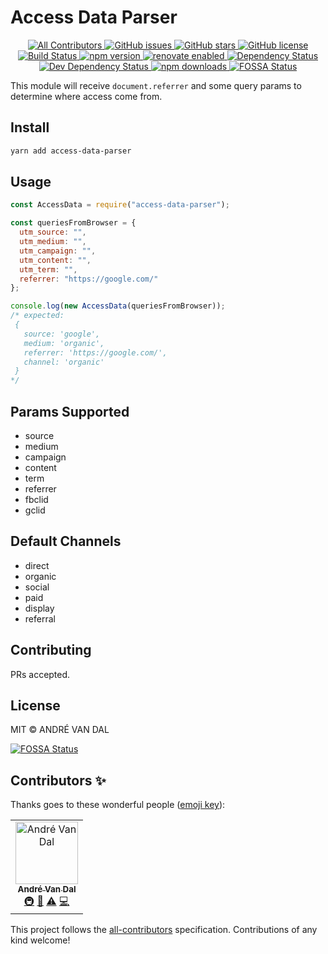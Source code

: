 # Access Data Parser

<p align="center">
  <a href="#contributors">
    <img src="https://img.shields.io/badge/all_contributors-1-orange.svg?style=flat-square" alt="All Contributors" />
  </a>
  <a href="https://github.com/derevandal/access-data-parser/issues">
    <img src="https://img.shields.io/github/issues/derevandal/access-data-parser.svg" alt="GitHub issues" />
   </a>
  <a href="https://github.com/derevandal/access-data-parser/stargazers">
    <img src="https://img.shields.io/github/stars/derevandal/access-data-parser.svg" alt="GitHub stars" />
  </a>
  
  <a href="https://github.com/derevandal/access-data-parser/blob/master/LICENSE">
    <img src="https://img.shields.io/github/license/derevandal/access-data-parser.svg" alt="GitHub license" />
  </a>
  
  <a href="https://travis-ci.org/derevandal/access-data-parser">
    <img src="https://coveralls.io/repos/github/derevandal/access-data-parser/badge.svg?branch=master&kill_cache=1" alt="Build Status" />
  </a>
  
  <a href="https://badge.fury.io/js/access-data-parser">
    <img src="https://badge.fury.io/js/access-data-parser.svg" alt="npm version" />
  </a>
  
  <a href="https://renovatebot.com">
    <img src="https://badges.renovateapi.com/github/derevandal/access-data-parser" alt="renovate enabled" />
  </a>
    
  <a href="https://david-dm.org/derevandal/access-data-parser" />
    <img src="https://david-dm.org/derevandal/access-data-parser.svg" alt="Dependency Status" />
  </a>
  
  <a href="https://david-dm.org/derevandal/access-data-parser/?type=dev">
    <img src="https://david-dm.org/derevandal/access-data-parser/dev-status.svg" alt="Dev Dependency Status" />
  </a>

  <a href="https://www.npmjs.com/package/access-data-parser">
    <img src="https://img.shields.io/npm/dw/access-data-parser.svg" alt="npm downloads" />
  </a>
  
  <a href="https://app.fossa.io/projects/git%2Bgithub.com%2Fderevandal%2Faccess-data-parser?ref=badge_shield">
    <img src="https://app.fossa.io/api/projects/git%2Bgithub.com%2Fderevandal%2Faccess-data-parser.svg?type=shield)"  alt="FOSSA Status" />
  </a>
</p>

This module will receive `document.referrer` and some query params to determine where access come from.

## Install

```bash
yarn add access-data-parser
```

## Usage

```js
const AccessData = require("access-data-parser");

const queriesFromBrowser = {
  utm_source: "",
  utm_medium: "",
  utm_campaign: "",
  utm_content: "",
  utm_term: "",
  referrer: "https://google.com/"
};

console.log(new AccessData(queriesFromBrowser));
/* expected:
 {
   source: 'google',
   medium: 'organic',
   referrer: 'https://google.com/',
   channel: 'organic'
 }
*/
```

## Params Supported

- source
- medium
- campaign
- content
- term
- referrer
- fbclid
- gclid

## Default Channels

- direct
- organic
- social
- paid
- display
- referral

## Contributing

PRs accepted.

## License

MIT © ANDRÉ VAN DAL


[![FOSSA Status](https://app.fossa.io/api/projects/git%2Bgithub.com%2Fderevandal%2Faccess-data-parser.svg?type=large)](https://app.fossa.io/projects/git%2Bgithub.com%2Fderevandal%2Faccess-data-parser?ref=badge_large)

## Contributors ✨

Thanks goes to these wonderful people ([emoji key](https://allcontributors.org/docs/en/emoji-key)):

<!-- ALL-CONTRIBUTORS-LIST:START - Do not remove or modify this section -->
<!-- prettier-ignore -->
<table>
  <tr>
    <td align="center"><a href="https://andrevandal.dev"><img src="https://avatars2.githubusercontent.com/u/1340508?v=4" width="100px;" alt="André Van Dal"/><br /><sub><b>André Van Dal</b></sub></a><br /><a href="#infra-derevandal" title="Infrastructure (Hosting, Build-Tools, etc)">🚇</a> <a href="#maintenance-derevandal" title="Maintenance">🚧</a> <a href="https://github.com/derevandal/access-data-parser/commits?author=derevandal" title="Tests">⚠️</a> <a href="https://github.com/derevandal/access-data-parser/commits?author=derevandal" title="Code">💻</a></td>
  </tr>
</table>

<!-- ALL-CONTRIBUTORS-LIST:END -->

This project follows the [all-contributors](https://github.com/all-contributors/all-contributors) specification. Contributions of any kind welcome!
